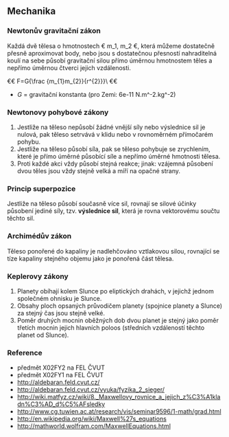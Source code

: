 ## Mechanika

### Newtonův gravitační zákon

Každá dvě tělesa o hmotnostech € m_1, m_2 €, která můžeme dostatečně přesně aproximovat body, nebo jsou s dostatečnou přesností nahraditelná koulí na sebe působí gravitační silou přímo úměrnou hmotnostem těles a nepřímo úměrnou čtverci jejich vzdálenosti.

€€ F=G{\frac {m_{1}m_{2}}{r^{2}}}\ €€ 

* *G* = gravitační konstanta (pro Zemi: 6e-11 N.m^-2.kg^-2)

### Newtonovy pohybové zákony

1. Jestliže na těleso nepůsobí žádné vnější síly nebo výslednice sil je nulová, pak těleso setrvává v klidu nebo v rovnoměrném přímočarém pohybu.
1. Jestliže na těleso působí síla, pak se těleso pohybuje se zrychlením, které je přímo úměrné působící síle a nepřímo úměrné hmotnosti tělesa.
1. Proti každé akci vždy působí stejná reakce; jinak: vzájemná působení dvou těles jsou vždy stejně velká a míří na opačné strany.

### Princip superpozice

Jestliže na těleso působí současně více sil, rovnají se silové účinky působení jediné síly, tzv. **výslednice sil**, která je rovna vektorovému součtu těchto sil.

### Archimédův zákon

Těleso ponořené do kapaliny je nadlehčováno vztlakovou silou, rovnající se tíze kapaliny stejného objemu jako je ponořená část tělesa.

### Keplerovy zákony

1. Planety obíhají kolem Slunce po eliptických drahách, v jejichž jednom společném ohnisku je Slunce.
1. Obsahy ploch opsaných průvodičem planety (spojnice planety a Slunce) za stejný čas jsou stejně velké.
1. Poměr druhých mocnin oběžných dob dvou planet je stejný jako poměr třetích mocnin jejich hlavních poloos (středních vzdáleností těchto planet od Slunce).

### Reference

- předmět X02FY2 na FEL ČVUT
- předmět X02FY1 na FEL ČVUT
- http://aldebaran.feld.cvut.cz/
- http://aldebaran.feld.cvut.cz/vyuka/fyzika_2_sieger/
- http://wiki.matfyz.cz/wiki/8._Maxwellovy_rovnice_a_jejich_z%C3%A1kladn%C3%AD_d%C5%AFsledky
- http://www.cg.tuwien.ac.at/research/vis/seminar9596/1-math/grad.html
- http://en.wikipedia.org/wiki/Maxwell%27s_equations
- http://mathworld.wolfram.com/MaxwellEquations.html